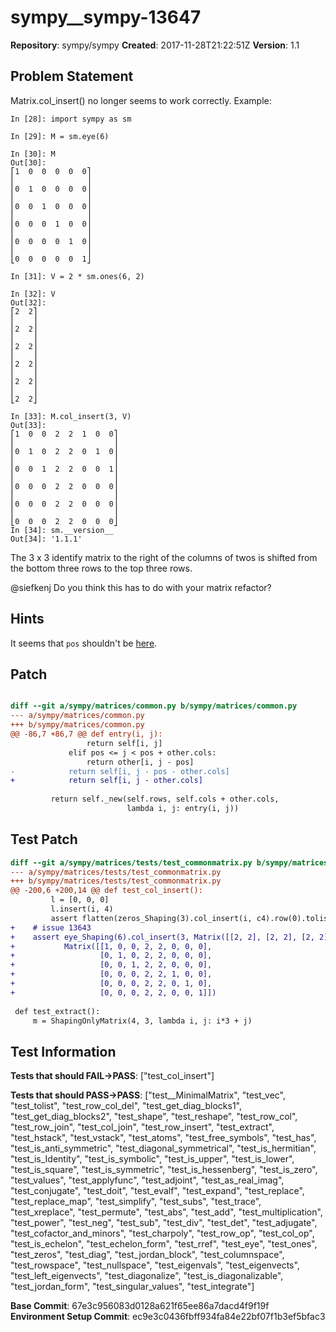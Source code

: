 # sympy__sympy-13647

**Repository**: sympy/sympy
**Created**: 2017-11-28T21:22:51Z
**Version**: 1.1

## Problem Statement

Matrix.col_insert() no longer seems to work correctly.
Example:

```
In [28]: import sympy as sm

In [29]: M = sm.eye(6)

In [30]: M
Out[30]: 
⎡1  0  0  0  0  0⎤
⎢                ⎥
⎢0  1  0  0  0  0⎥
⎢                ⎥
⎢0  0  1  0  0  0⎥
⎢                ⎥
⎢0  0  0  1  0  0⎥
⎢                ⎥
⎢0  0  0  0  1  0⎥
⎢                ⎥
⎣0  0  0  0  0  1⎦

In [31]: V = 2 * sm.ones(6, 2)

In [32]: V
Out[32]: 
⎡2  2⎤
⎢    ⎥
⎢2  2⎥
⎢    ⎥
⎢2  2⎥
⎢    ⎥
⎢2  2⎥
⎢    ⎥
⎢2  2⎥
⎢    ⎥
⎣2  2⎦

In [33]: M.col_insert(3, V)
Out[33]: 
⎡1  0  0  2  2  1  0  0⎤
⎢                      ⎥
⎢0  1  0  2  2  0  1  0⎥
⎢                      ⎥
⎢0  0  1  2  2  0  0  1⎥
⎢                      ⎥
⎢0  0  0  2  2  0  0  0⎥
⎢                      ⎥
⎢0  0  0  2  2  0  0  0⎥
⎢                      ⎥
⎣0  0  0  2  2  0  0  0⎦
In [34]: sm.__version__
Out[34]: '1.1.1'
```

The 3 x 3 identify matrix to the right of the columns of twos is shifted from the bottom three rows to the top three rows.

@siefkenj Do you think this has to do with your matrix refactor?


## Hints

It seems that `pos` shouldn't be [here](https://github.com/sympy/sympy/blob/master/sympy/matrices/common.py#L89).

## Patch

```diff

diff --git a/sympy/matrices/common.py b/sympy/matrices/common.py
--- a/sympy/matrices/common.py
+++ b/sympy/matrices/common.py
@@ -86,7 +86,7 @@ def entry(i, j):
                 return self[i, j]
             elif pos <= j < pos + other.cols:
                 return other[i, j - pos]
-            return self[i, j - pos - other.cols]
+            return self[i, j - other.cols]
 
         return self._new(self.rows, self.cols + other.cols,
                          lambda i, j: entry(i, j))


```

## Test Patch

```diff
diff --git a/sympy/matrices/tests/test_commonmatrix.py b/sympy/matrices/tests/test_commonmatrix.py
--- a/sympy/matrices/tests/test_commonmatrix.py
+++ b/sympy/matrices/tests/test_commonmatrix.py
@@ -200,6 +200,14 @@ def test_col_insert():
         l = [0, 0, 0]
         l.insert(i, 4)
         assert flatten(zeros_Shaping(3).col_insert(i, c4).row(0).tolist()) == l
+    # issue 13643
+    assert eye_Shaping(6).col_insert(3, Matrix([[2, 2], [2, 2], [2, 2], [2, 2], [2, 2], [2, 2]])) == \
+           Matrix([[1, 0, 0, 2, 2, 0, 0, 0],
+                   [0, 1, 0, 2, 2, 0, 0, 0],
+                   [0, 0, 1, 2, 2, 0, 0, 0],
+                   [0, 0, 0, 2, 2, 1, 0, 0],
+                   [0, 0, 0, 2, 2, 0, 1, 0],
+                   [0, 0, 0, 2, 2, 0, 0, 1]])
 
 def test_extract():
     m = ShapingOnlyMatrix(4, 3, lambda i, j: i*3 + j)

```

## Test Information

**Tests that should FAIL→PASS**: ["test_col_insert"]

**Tests that should PASS→PASS**: ["test__MinimalMatrix", "test_vec", "test_tolist", "test_row_col_del", "test_get_diag_blocks1", "test_get_diag_blocks2", "test_shape", "test_reshape", "test_row_col", "test_row_join", "test_col_join", "test_row_insert", "test_extract", "test_hstack", "test_vstack", "test_atoms", "test_free_symbols", "test_has", "test_is_anti_symmetric", "test_diagonal_symmetrical", "test_is_hermitian", "test_is_Identity", "test_is_symbolic", "test_is_upper", "test_is_lower", "test_is_square", "test_is_symmetric", "test_is_hessenberg", "test_is_zero", "test_values", "test_applyfunc", "test_adjoint", "test_as_real_imag", "test_conjugate", "test_doit", "test_evalf", "test_expand", "test_replace", "test_replace_map", "test_simplify", "test_subs", "test_trace", "test_xreplace", "test_permute", "test_abs", "test_add", "test_multiplication", "test_power", "test_neg", "test_sub", "test_div", "test_det", "test_adjugate", "test_cofactor_and_minors", "test_charpoly", "test_row_op", "test_col_op", "test_is_echelon", "test_echelon_form", "test_rref", "test_eye", "test_ones", "test_zeros", "test_diag", "test_jordan_block", "test_columnspace", "test_rowspace", "test_nullspace", "test_eigenvals", "test_eigenvects", "test_left_eigenvects", "test_diagonalize", "test_is_diagonalizable", "test_jordan_form", "test_singular_values", "test_integrate"]

**Base Commit**: 67e3c956083d0128a621f65ee86a7dacd4f9f19f
**Environment Setup Commit**: ec9e3c0436fbff934fa84e22bf07f1b3ef5bfac3
